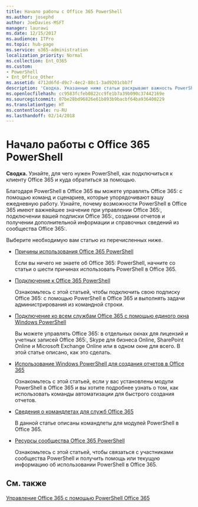 ```yaml
---
title: Начало работы с Office 365 PowerShell
ms.author: josephd
author: JoeDavies-MSFT
manager: laurawi
ms.date: 12/15/2017
ms.audience: ITPro
ms.topic: hub-page
ms.service: o365-administration
localization_priority: Normal
ms.collection: Ent_O365
ms.custom:
- PowerShell
- Ent_Office_Other
ms.assetid: 4712d6fd-d9c7-4ec2-88c1-3ad9201cbb7f
description: 'Сводка. Указанные ниже статьи раскрывают важность PowerShell в Office 365 и объясняют, как подключиться к клиенту Office 365: и где получить поддержку.'
ms.openlocfilehash: cc9583fcfeb0822cc9fe1b7a39b090c37442169e
ms.sourcegitcommit: 07be28bd96826e61b893b9bacbf64ba936400229
ms.translationtype: HT
ms.contentlocale: ru-RU
ms.lasthandoff: 02/14/2018
---
```

# <a name="getting-started-with-office-365-powershell"></a>Начало работы с Office 365 PowerShell

 **Сводка.** Узнайте, для чего нужен PowerShell, как подключиться к клиенту Office 365 и куда обратиться за помощью.
  
Благодаря PowerShell в Office 365 вы можете управлять Office 365: с помощью команд и сценариев, которые упорядочивают вашу ежедневную работу. Узнайте, почему возможности PowerShell в Office 365 имеют важнейшее значение при управлении Office 365:, подключении вашей подписки Office 365:, создании отчетов и получении дополнительной информации и справочных сведений из сообщества Office 365:.
  
Выберите необходимую вам статью из перечисленных ниже.
  
- [Причины использования Office 365 PowerShell](why-you-need-to-use-office-365-powershell.md)
    
    Если вы ничего не знаете об Office 365: PowerShell, начните со статьи о шести причинах использовать PowerShell в Office 365. 
    
- [Подключение к Office 365 PowerShell](connect-to-office-365-powershell.md)
    
    Ознакомьтесь с этой статьей, чтобы подключить свою подписку Office 365: с помощью PowerShell в Office 365 и выполнять задачи администрирования из командной строки.
    
- [Подключение ко всем службам Office 365 с помощью единого окна Windows PowerShell](connect-to-all-office-365-services-in-a-single-windows-powershell-window.md)
    
    Вы можете управлять Office 365: в отдельных окнах для лицензий и учетных записей Office 365:, Skype для бизнеса Online, SharePoint Online и Microsoft Exchange Online или в одном окне для всего. В этой статье описано, как это сделать.
    
- [Использование Windows PowerShell для создания отчетов в Office 365](use-windows-powershell-to-create-reports-in-office-365.md)
    
    Ознакомьтесь с этой статьей, если у вас установлены модули PowerShell в Office 365 и вы хотите подробнее узнать о том, как использовать команды автоматизации для быстрого создания отчетов. 
    
- [Сведения о командлетах для служб Office 365](cmdlet-references-for-office-365-services.md)
    
    В данной статье описаны командлеты для модулей PowerShell в Office 365.
    
- [Ресурсы сообщества Office 365 PowerShell](office-365-powershell-community-resources.md)
    
    Ознакомьтесь с этой статьей, чтобы связаться с участниками сообщества PowerShell и получить помощь или текущую информацию об использовании PowerShell в Office 365.
    
## <a name="see-also"></a>См. также

#### 

[Управление Office 365 с помощью PowerShell Office 365](manage-office-365-with-office-365-powershell.md)

